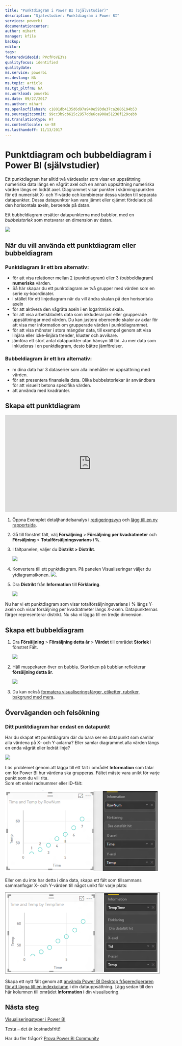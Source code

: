 ```yaml
---
title: "Punktdiagram i Power BI (Självstudier)"
description: "Självstudier: Punktdiagram i Power BI"
services: powerbi
documentationcenter: 
author: mihart
manager: kfile
backup: 
editor: 
tags: 
featuredvideoid: PVcfPoVE3Ys
qualityfocus: identified
qualitydate: 
ms.service: powerbi
ms.devlang: NA
ms.topic: article
ms.tgt_pltfrm: NA
ms.workload: powerbi
ms.date: 09/27/2017
ms.author: mihart
ms.openlocfilehash: c1801db4135d6d97a940e593de37ca2886194b53
ms.sourcegitcommit: 99cc3b9cb615c2957dde6ca908a51238f129cebb
ms.translationtype: HT
ms.contentlocale: sv-SE
ms.lasthandoff: 11/13/2017
---
```

# <a name="scatter-charts-and-bubble-charts-in-power-bi-tutorial"></a>Punktdiagram och bubbeldiagram i Power BI (självstudier)
Ett punktdiagram har alltid två värdeaxlar som visar en uppsättning numeriska data längs en vågrät axel och en annan uppsättning numeriska värden längs en lodrät axel. Diagrammet visar punkter i skärningspunkten för ett numeriskt X- och Y-värde och kombinerar dessa värden till separata datapunkter. Dessa datapunkter kan vara jämnt eller ojämnt fördelade på den horisontala axeln, beroende på datan.

Ett bubbeldiagram ersätter datapunkterna med bubblor, med en *bubbelstorlek* som motsvarar en dimension av datan.

![](media/power-bi-visualization-scatter/power-bi-bubble-chart.png)

## <a name="when-to-use-a-scatter-chart-or-bubble-chart"></a>När du vill använda ett punktdiagram eller bubbeldiagram
### <a name="scatter-charts-are-a-great-choice"></a>Punktdiagram är ett bra alternativ:
* för att visa relationer mellan 2 (punktdiagram) eller 3 (bubbeldiagram) **numeriska** värden.
* Så här skapar du ett punktdiagram av två grupper med värden som en serie xy-koordinater.
* i stället för ett linjediagram när du vill ändra skalan på den horisontala axeln    
* för att aktivera den vågräta axeln i en logaritmisk skala.
* för att visa arbetsbladets data som inkluderar par eller grupperade uppsättningar med värden. Du kan justera oberoende skalor av axlar för att visa mer information om grupperade värden i punktdiagrammet.
* för att visa mönster i stora mängder data, till exempel genom att visa linjära eller icke-linjära trender, kluster och avvikare.
* jämföra ett stort antal datapunkter utan hänsyn till tid. Ju mer data som inkluderas i en punktdiagram, desto bättre jämförelser.

### <a name="bubble-charts-are-a-great-choice"></a>Bubbeldiagram är ett bra alternativ:
* m dina data har 3 dataserier som alla innehåller en uppsättning med värden.
* för att presentera finansiella data.  Olika bubbelstorlekar är användbara för att visuellt betona specifika värden.
* att använda med kvadranter.

## <a name="create-a-scatter-chart"></a>Skapa ett punktdiagram
<iframe width="560" height="315" src="https://www.youtube.com/embed/PVcfPoVE3Ys?list=PL1N57mwBHtN0JFoKSR0n-tBkUJHeMP2cP" frameborder="0" allowfullscreen></iframe>

1. Öppna Exemplet detaljhandelsanalys i [redigeringsvyn](service-interact-with-a-report-in-editing-view.md) och [lägg till en ny rapportsida](power-bi-report-add-page.md).
2. Gå till fönstret fält, välj **Försäljning** > **Försäljning per kvadratmeter** och **Försäljning** > **Totalförsäljningsvarians i %**.
3. I fältpanelen, väljer du **Distrikt > Distrikt**.
   
    ![](media/power-bi-visualization-scatter/pbi_scatter_chart_pre_convert.png)
4. Konvertera till ett punktdiagram. På panelen Visualiseringar väljer du ytdiagramsikonen.
   ![](media/power-bi-visualization-scatter/pbi_scatter_chart_icon.png).
5. Dra **Distrikt** från **Information** till **Förklaring**.
   
    ![](media/power-bi-visualization-scatter/pbi_scatter_chart_new.png)

Nu har vi ett punktdiagram som visar totalförsäljningsvarians i % längs Y-axeln och visar försäljning per kvadratmeter längs X-axeln.  Datapunkternas färger representerar distrikt.  Nu ska vi lägga till en tredje dimension.

## <a name="create-a-bubble-chart"></a>Skapa ett bubbeldiagram
1. Dra **Försäljning** > **Försäljning detta år** > **Värdet** till området **Storlek** i fönstret Fält. 
   
   ![](media/power-bi-visualization-scatter/pbi_scatter_chart_size.png)
2. Håll muspekaren över en bubbla.  Storleken på bubblan reflekterar **försäljning detta år**.
   
    ![](media/power-bi-visualization-scatter/pbi_scatter_chart_hover.png)
3. Du kan också [formatera visualiseringsfärger, etiketter, rubriker, bakgrund med mera](service-getting-started-with-color-formatting-and-axis-properties.md).

## <a name="considerations-and-troubleshooting"></a>Överväganden och felsökning
### <a name="your-scatter-chart-has-only-one-data-point"></a>**Ditt punktdiagram har endast en datapunkt**
Har du skapat ett punktdiagram där du bara ser en datapunkt som samlar alla värdena på X- och Y-axlarna?  Eller samlar diagrammet alla värden längs en enda vågrät eller lodrät linje?

![](media/power-bi-visualization-scatter/pbi_scatter_tshoot1.png)

Lös problemet genom att lägga till ett fält i området **Information** som talar om för Power BI hur värdena ska grupperas. Fältet måste vara unikt för varje punkt som du vill rita.  
Som ett enkel radnummer eller ID-fält:

![](media/power-bi-visualization-scatter/pbi_scatter_tshoot.png)

Eller om du inte har detta i dina data, skapa ett fält som tillsammans sammanfogar X- och Y-värden till något unikt för varje plats:

![](media/power-bi-visualization-scatter/pbi_scatter_tshoot2.png)

Skapa ett nytt fält genom att [använda Power BI Desktop frågeredigeraren för att lägga till en indexkolumn](desktop-add-custom-column.md) i din datauppsättning.  Lägg sedan till den här kolumnen till området **Information** i din visualisering.

## <a name="next-steps"></a>Nästa steg
 [Visualiseringstyper i Power BI](power-bi-visualization-types-for-reports-and-q-and-a.md)

[Testa – det är kostnadsfritt!](https://powerbi.com/)  

Har du fler frågor? [Prova Power BI Community](http://community.powerbi.com/)

